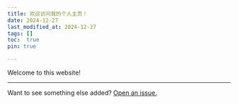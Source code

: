 ```yaml
---
title: 欢迎访问我的个人主页！
date: 2024-12-27
last_modified_at: 2024-12-27
tags: []
toc:  true
pin: true

---
```


Welcome to this website!

---

Want to see something else added? <a href="https://github.com/MingshuoXu/MingshuoXu.github.io/issues/new">Open an issue.</a>

[^fn-sample_footnote]: Handy! Now click the return link to go back.
